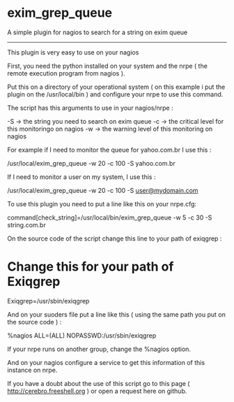 exim_grep_queue
===============

A simple plugin for nagios to search for a string on exim queue

-------------------------------------------------------------------------------------------


This plugin is very easy to use on your nagios 

First, you need the python installed on your system and the nrpe ( the remote execution program from nagios ). 

Put this on a directory of your operational system ( on this example i put the plugin on the /usr/local/bin ) 
and configure your nrpe to use this command. 

The script has this arguments to use in your nagios/nrpe : 

-S -> the string you need to search on exim queue
-c -> the critical level for this monitoringo on nagios 
-w -> the warning level of this monitoring on nagios 

For example if I need to monitor the queue for yahoo.com.br I use this : 

/usr/local/exim_grep_queue -w 20 -c 100 -S yahoo.com.br 

If I need to monitor a user on my system, I use this : 

/usr/local/exim_grep_queue -w 20 -c 100 -S user@mydomain.com 

To use this plugin you need to put a line like this on your nrpe.cfg: 

command[check_string]=/usr/local/bin/exim_grep_queue -w 5 -c 30 -S string.com.br

On the source code of the script change this line to your path of exiqgrep : 

# Change this for your path of Exiqgrep 
Exiqgrep=/usr/sbin/exiqgrep

And on your suoders file put a line like this ( using the same path you put on the source code ) : 

%nagios ALL=(ALL)   NOPASSWD:/usr/sbin/exiqgrep

If your nrpe runs on another group, change the %nagios option. 

And on your nagios configure a service to get this information of this instance on 
nrpe. 

If you have a doubt about the use of this script go to this page  ( http://cerebro.freeshell.org ) or 
open a request here on github. 


